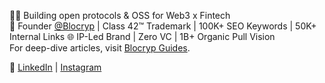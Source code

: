 👨‍💻 Building open protocols & OSS for Web3 x Fintech  
🚀 Founder [@Blocryp](https://blocryp.com) | Class 42™ Trademark | 100K+ SEO Keywords | 50K+ Internal Links
🌐 IP-Led Brand | Zero VC | 1B+ Organic Pull Vision  
For deep-dive articles, visit [Blocryp Guides](https://blocryp.com/guides).

🔗 [LinkedIn](https://www.linkedin.com/in/narinder-sharma) | [Instagram](https://www.instagram.com/_narindersharma)
